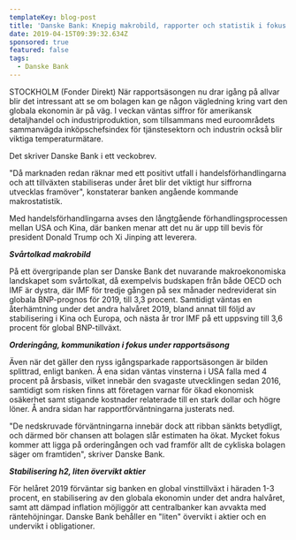 ```yaml
---
templateKey: blog-post
title: 'Danske Bank: Knepig makrobild, rapporter och statistik i fokus'
date: 2019-04-15T09:39:32.634Z
sponsored: true
featured: false
tags:
  - Danske Bank
---
```

STOCKHOLM (Fonder Direkt) När rapportsäsongen nu drar igång på allvar blir det intressant att se om bolagen kan ge någon vägledning kring vart den globala ekonomin är på väg. I veckan väntas siffror för amerikansk detaljhandel och industriproduktion, som tillsammans med euroområdets sammanvägda inköpschefsindex för tjänstesektorn och industrin också blir viktiga temperaturmätare.



Det skriver Danske Bank i ett veckobrev.



"Då marknaden redan räknar med ett positivt utfall i handelsförhandlingarna och att tillväxten stabiliseras under året blir det viktigt hur siffrorna utvecklas framöver", konstaterar banken angående kommande makrostatistik.



Med handelsförhandlingarna avses den långtgående förhandlingsprocessen mellan USA och Kina, där banken menar att det nu är upp till bevis för president Donald Trump och Xi Jinping att leverera.



**_Svårtolkad makrobild_**



På ett övergripande plan ser Danske Bank det nuvarande makroekonomiska landskapet som svårtolkat, då exempelvis budskapen från både OECD och IMF är dystra, där IMF för tredje gången på sex månader nedreviderat sin globala BNP-prognos för 2019, till 3,3 procent. Samtidigt väntas en återhämtning under det andra halvåret 2019, bland annat till följd av stabilisering i Kina och Europa, och nästa år tror IMF på ett uppsving till 3,6 procent för global BNP-tillväxt.



**_Orderingång, kommunikation i fokus under rapportsäsong_**



Även när det gäller den nyss igångsparkade rapportsäsongen är bilden splittrad, enligt banken. Å ena sidan väntas vinsterna i USA falla med 4 procent på årsbasis, vilket innebär den svagaste utvecklingen sedan 2016, samtidigt som risken finns att företagen varnar för ökad ekonomisk osäkerhet samt stigande kostnader relaterade till en stark dollar och högre löner. Å andra sidan har rapportförväntningarna justerats ned.



"De nedskruvade förväntningarna innebär dock att ribban sänkts betydligt, och därmed bör chansen att bolagen slår estimaten ha ökat. Mycket fokus kommer att ligga på orderingången och vad framför allt de cykliska bolagen säger om framtiden", skriver Danske Bank.



**_Stabilisering h2, liten övervikt aktier_**



För helåret 2019 förväntar sig banken en global vinsttillväxt i häraden 1-3 procent, en stabilisering av den globala ekonomin under det andra halvåret, samt att dämpad inflation möjliggör att centralbanker kan avvakta med räntehöjningar. Danske Bank behåller en "liten" övervikt i aktier och en undervikt i obligationer.
